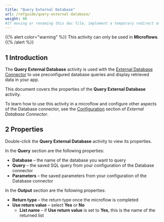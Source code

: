 ```yaml
---
title: "Query External Database"
url: /refguide/query-external-database/
weight: 90
#If moving or renaming this doc file, implement a temporary redirect and let the respective team know they should update the URL in the product. See Mapping to Products for more details.
---
```


{{% alert color="warning" %}}
This activity can only be used in **Microflows**.
{{% /alert %}}

## 1 Introduction

The **Query External Database** activity is used with the [External Database Connector](/appstore/modules/external-database-connector/) to use preconfigured database queries and display retrieved data in your app.

This document covers the properties of the **Query External Database** activity. 

To learn how to use this activity in a microflow and configure other aspects of the Database connector, see the [Configuration](/appstore/modules/external-database-connector/#configuration) section of *External Database Connector*.

## 2 Properties

Double-click the **Query External Database** activity to view its properties.

In the **Query** section are the following properties:

* **Database** – the name of the database you want to query
* **Query** – the saved SQL query from your configuration of the Database connector
* **Parameters** – the saved parameters from your configuration of the Database connector

In the **Output** section are the following properties:

* **Return type** – the return type once the microflow is completed
* **Use return value** – select **Yes** or **No**
    * **List name** – if **Use return value** is set to **Yes**, this is the name of the returned list
